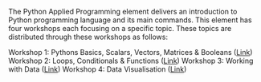 The Python Applied Programming element delivers an introduction to Python programming language and its main commands. This element has four workshops each focusing on a specific topic. These topics are distributed through these workshops as follows:

Workshop 1: Pythons Basics, Scalars, Vectors, Matrices & Booleans ([Link](https://github.com/LamaHamadeh/AppliedProgramming/blob/main/Jupyter%20Notebook%20Code/Pythons%20Basics%2C%20Scalars%2C%20Vectors%2C%20Matrices%20%26%20Booleans_W1.ipynb))
Workshop 2: Loops, Conditionals & Functions ([Link](https://github.com/LamaHamadeh/AppliedProgramming/blob/main/Jupyter%20Notebook%20Code/Loops%2C%20Conditionals%20%26%20Functions_W2.ipynb))
Workshop 3: Working with Data ([Link](https://github.com/LamaHamadeh/AppliedProgramming/blob/main/Jupyter%20Notebook%20Code/Working%20with%20Data_W3.ipynb))
Workshop 4: Data Visualisation ([Link](https://github.com/LamaHamadeh/AppliedProgramming/blob/main/Jupyter%20Notebook%20Code/Data%20Visualisation_W4.ipynb))
